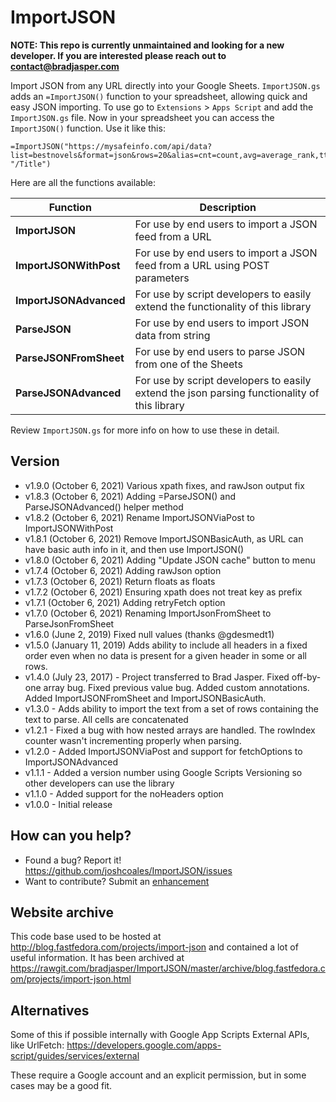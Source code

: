 # ImportJSON

**NOTE: This repo is currently unmaintained and looking for a new developer. If you are interested please reach out to contact@bradjasper.com**

Import JSON from any URL directly into your Google Sheets. `ImportJSON.gs` adds an `=ImportJSON()` function to your spreadsheet, allowing quick and easy JSON importing. To use go to `Extensions` > `Apps Script` and add the `ImportJSON.gs` file. Now in your spreadsheet you can access the `ImportJSON()` function. Use it like this:

    =ImportJSON("https://mysafeinfo.com/api/data?list=bestnovels&format=json&rows=20&alias=cnt=count,avg=average_rank,tt=title,au=author,yr=year", "/Title")

Here are all the functions available:

| Function                |  Description                                                                                  |
|-------------------------|-----------------------------------------------------------------------------------------------|
| **ImportJSON**          | For use by end users to import a JSON feed from a URL                                         |
| **ImportJSONWithPost**  | For use by end users to import a JSON feed from a URL using POST parameters                   |
| **ImportJSONAdvanced**  | For use by script developers to easily extend the functionality of this library               |
| **ParseJSON**           | For use by end users to import JSON data from string                                          |
| **ParseJSONFromSheet**  | For use by end users to parse JSON from one of the Sheets                                     |
| **ParseJSONAdvanced**   | For use by script developers to easily extend the json parsing functionality of this library  |

Review `ImportJSON.gs` for more info on how to use these in detail.

## Version
- v1.9.0 (October 6, 2021) Various xpath fixes, and rawJson output fix
- v1.8.3 (October 6, 2021) Adding =ParseJSON() and ParseJSONAdvanced() helper method
- v1.8.2 (October 6, 2021) Rename ImportJSONViaPost to ImportJSONWithPost
- v1.8.1 (October 6, 2021) Remove ImportJSONBasicAuth, as URL can have basic auth info in it, and then use ImportJSON()
- v1.8.0 (October 6, 2021) Adding "Update JSON cache" button to menu
- v1.7.4 (October 6, 2021) Adding rawJson option
- v1.7.3 (October 6, 2021) Return floats as floats
- v1.7.2 (October 6, 2021) Ensuring xpath does not treat key as prefix
- v1.7.1 (October 6, 2021) Adding retryFetch option
- v1.7.0 (October 6, 2021) Renaming ImportJsonFromSheet to ParseJsonFromSheet
- v1.6.0 (June 2, 2019) Fixed null values (thanks @gdesmedt1)
- v1.5.0 (January 11, 2019) Adds ability to include all headers in a fixed order even when no data is present for a given header in some or all rows.
- v1.4.0 (July 23, 2017) - Project transferred to Brad Jasper. Fixed off-by-one array bug. Fixed previous value bug. Added custom annotations. Added ImportJSONFromSheet and ImportJSONBasicAuth.
- v1.3.0 - Adds ability to import the text from a set of rows containing the text to parse. All cells are concatenated
- v1.2.1 - Fixed a bug with how nested arrays are handled. The rowIndex counter wasn't incrementing properly when parsing.
- v1.2.0 - Added ImportJSONViaPost and support for fetchOptions to ImportJSONAdvanced
- v1.1.1 - Added a version number using Google Scripts Versioning so other developers can use the library
- v1.1.0 - Added support for the noHeaders option
- v1.0.0 - Initial release

## How can you help?
- Found a bug? Report it! https://github.com/joshcoales/ImportJSON/issues
- Want to contribute? Submit an <a href="https://github.com/joshcoales/ImportJSON/issues?q=is%3Aissue+is%3Aopen+label%3Aenhancement">enhancement</a>

## Website archive
This code base used to be hosted at http://blog.fastfedora.com/projects/import-json and contained a lot of useful information. It has been archived at https://rawgit.com/bradjasper/ImportJSON/master/archive/blog.fastfedora.com/projects/import-json.html

## Alternatives
Some of this if possible internally with Google App Scripts External APIs, like UrlFetch: https://developers.google.com/apps-script/guides/services/external

These require a Google account and an explicit permission, but in some cases may be a good fit.

